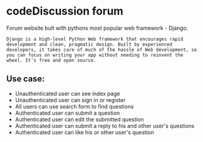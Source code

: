 # codeDiscussion forum

Forum website bult with pythons most popular web framework - Django.

    Django is a high-level Python Web framework that encourages rapid development and clean, pragmatic design. Built by experienced developers, it takes care of much of the hassle of Web development, so you can focus on writing your app without needing to reinvent the wheel. It’s free and open source.

## Use case:

- Unauthenticated user can see index page
- Unauthenticated user can sign in or register
- All users can use search form to find questions
- Authenticated user can submit a question
- Authenticated user can edit the submitted question
- Authenticated user can submit a reply to his and other user's questions
- Authenticated user can like his or other user's question
